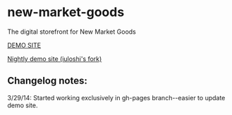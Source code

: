 new-market-goods
================

The digital storefront for New Market Goods

[DEMO SITE](http://urbanlaunchpad.github.io/new-market-goods/)

[Nightly demo site (iuloshi's fork)](http://iuloshi.github.io/new-market-goods/)

## Changelog notes:

3/29/14: Started working exclusively in gh-pages branch--easier to update demo site.
